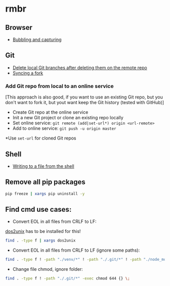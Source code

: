 # rmbr

## Browser

- [Bubbling and capturing](https://javascript.info/bubbling-and-capturing)

## Git

- [Delete local Git branches after deleting them on the remote repo](https://stackoverflow.com/questions/17983068/delete-local-git-branches-after-deleting-them-on-the-remote-repo)
- [Syncing a fork](https://help.github.com/articles/syncing-a-fork/)

### Add Git repo from local to an online service

[This approach is also good, if you want to use an existing Git repo,
but you don't want to fork it, but yout want keep the Git history
(tested with GitHub)]

- Create Git repo at the online service
- Init a new Git project or clone an existing repo locally
- Set online service: `git remote (add|set-url*) origin <url-remote>`
- Add to online service: `git push -u origin master`

\*Use `set-url` for cloned Git repos

## Shell

- [Writing to a file from the shell](https://ubuntuforums.org/showthread.php?t=1623835&s=6d8ff5a066c767992033be9ed7913ba1&p=10127051#post10127051)

## Remove all pip packages

```bash
pip freeze | xargs pip uninstall -y
```

## Find cmd use cases:

- Convert EOL in all files from CRLF to LF:

[dos2unix](http://dos2unix.sourceforge.net/) has to be installed for this!

```bash
find . -type f | xargs dos2unix
```

- Convert EOL in all files from CRLF to LF (ignore some paths):

```bash
find . -type f ! -path "./venv/*" ! -path "./.git/*" ! -path "./node_modules/*" | xargs dos2unix
```

- Change file chmod, ignore folder: 

```bash
find . -type f ! -path "./.git/*" -exec chmod 644 {} \;
```
